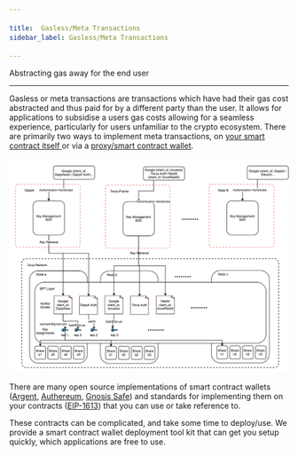 ```yaml
---

title:  Gasless/Meta Transactions
sidebar_label: Gasless/Meta Transactions

---
```



Abstracting gas away for the end user

---


Gasless or meta transactions are transactions which have had their gas cost abstracted and thus paid for by a different party than the user. It allows for applications to subsidise a users gas costs allowing for a seamless experience, particularly for users unfamiliar to the crypto ecosystem. There are primarily two ways to implement meta transactions, on [your smart contract itself ](https://medium.com/@austin_48503/ethereum-meta-transactions-90ccf0859e84)or via a [proxy/smart contract wallet](https://docs.ethhub.io/using-ethereum/wallets/smart-contract-wallets/).

![](../../../static/assets/image.png)

There are many open source implementations of smart contract wallets \([Argent](https://github.com/argentlabs/argent-contracts), [Authereum](https://github.com/authereum), [Gnosis Safe](https://github.com/gnosis/safe-contracts)\) and standards for implementing them on your contracts \([EIP-1613](https://eips.ethereum.org/EIPS/eip-1613)\) that you can use or take reference to.

These contracts can be complicated, and take some time to deploy/use. We provide a smart contract wallet deployment tool kit that can get you setup quickly, which applications are free to use.

